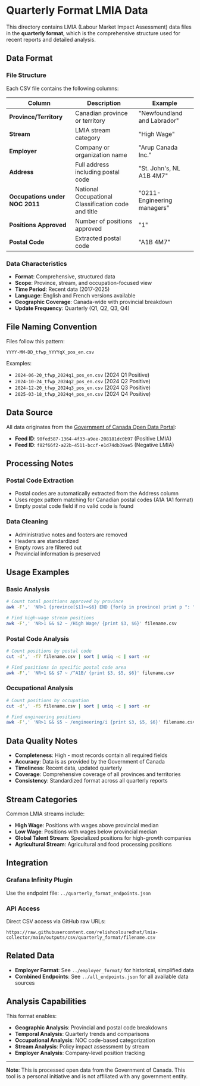 # Quarterly Format LMIA Data

This directory contains LMIA (Labour Market Impact Assessment) data files in the **quarterly format**, which is the comprehensive structure used for recent reports and detailed analysis.

## Data Format

### **File Structure**
Each CSV file contains the following columns:

| Column | Description | Example |
|--------|-------------|---------|
| **Province/Territory** | Canadian province or territory | "Newfoundland and Labrador" |
| **Stream** | LMIA stream category | "High Wage" |
| **Employer** | Company or organization name | "Arup Canada Inc." |
| **Address** | Full address including postal code | "St. John's, NL A1B 4M7" |
| **Occupations under NOC 2011** | National Occupational Classification code and title | "0211-Engineering managers" |
| **Positions Approved** | Number of positions approved | "1" |
| **Postal Code** | Extracted postal code | "A1B 4M7" |

### **Data Characteristics**
- **Format**: Comprehensive, structured data
- **Scope**: Province, stream, and occupation-focused view
- **Time Period**: Recent data (2017-2025)
- **Language**: English and French versions available
- **Geographic Coverage**: Canada-wide with provincial breakdown
- **Update Frequency**: Quarterly (Q1, Q2, Q3, Q4)

## File Naming Convention

Files follow this pattern:
```
YYYY-MM-DD_tfwp_YYYYqX_pos_en.csv
```

Examples:
- `2024-06-20_tfwp_2024q1_pos_en.csv` (2024 Q1 Positive)
- `2024-10-24_tfwp_2024q2_pos_en.csv` (2024 Q2 Positive)
- `2024-12-20_tfwp_2024q3_pos_en.csv` (2024 Q3 Positive)
- `2025-03-18_tfwp_2024q4_pos_en.csv` (2024 Q4 Positive)

## Data Source

All data originates from the [Government of Canada Open Data Portal](https://open.canada.ca/):
- **Feed ID**: `90fed587-1364-4f33-a9ee-208181dc0b97` (Positive LMIA)
- **Feed ID**: `f82f66f2-a22b-4511-bccf-e1d74db39ae5` (Negative LMIA)

## Processing Notes

### **Postal Code Extraction**
- Postal codes are automatically extracted from the Address column
- Uses regex pattern matching for Canadian postal codes (A1A 1A1 format)
- Empty postal code field if no valid code is found

### **Data Cleaning**
- Administrative notes and footers are removed
- Headers are standardized
- Empty rows are filtered out
- Provincial information is preserved

## Usage Examples

### **Basic Analysis**
```bash
# Count total positions approved by province
awk -F',' 'NR>1 {province[$1]+=$6} END {for(p in province) print p ": " province[p]}' filename.csv

# Find high-wage stream positions
awk -F',' 'NR>1 && $2 ~ /High Wage/ {print $3, $6}' filename.csv
```

### **Postal Code Analysis**
```bash
# Count positions by postal code
cut -d',' -f7 filename.csv | sort | uniq -c | sort -nr

# Find positions in specific postal code area
awk -F',' 'NR>1 && $7 ~ /^A1B/ {print $3, $5, $6}' filename.csv
```

### **Occupational Analysis**
```bash
# Count positions by occupation
cut -d',' -f5 filename.csv | sort | uniq -c | sort -nr

# Find engineering positions
awk -F',' 'NR>1 && $5 ~ /engineering/i {print $3, $5, $6}' filename.csv
```

## Data Quality Notes

- **Completeness**: High - most records contain all required fields
- **Accuracy**: Data is as provided by the Government of Canada
- **Timeliness**: Recent data, updated quarterly
- **Coverage**: Comprehensive coverage of all provinces and territories
- **Consistency**: Standardized format across all quarterly reports

## Stream Categories

Common LMIA streams include:
- **High Wage**: Positions with wages above provincial median
- **Low Wage**: Positions with wages below provincial median
- **Global Talent Stream**: Specialized positions for high-growth companies
- **Agricultural Stream**: Agricultural and food processing positions

## Integration

### **Grafana Infinity Plugin**
Use the endpoint file: `../quarterly_format_endpoints.json`

### **API Access**
Direct CSV access via GitHub raw URLs:
```
https://raw.githubusercontent.com/relishcolouredhat/lmia-collector/main/outputs/csv/quarterly_format/filename.csv
```

## Related Data

- **Employer Format**: See `../employer_format/` for historical, simplified data
- **Combined Endpoints**: See `../all_endpoints.json` for all available data sources

## Analysis Capabilities

This format enables:
- **Geographic Analysis**: Provincial and postal code breakdowns
- **Temporal Analysis**: Quarterly trends and comparisons
- **Occupational Analysis**: NOC code-based categorization
- **Stream Analysis**: Policy impact assessment by stream
- **Employer Analysis**: Company-level position tracking

---

**Note**: This is processed open data from the Government of Canada. This tool is a personal initiative and is not affiliated with any government entity.
